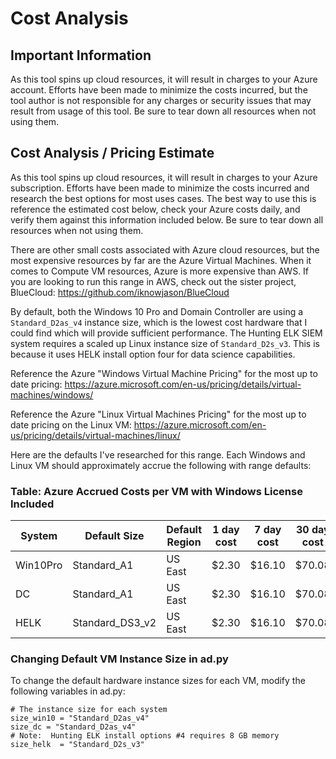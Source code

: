 # Cost Analysis

## Important Information
As this tool spins up cloud resources, it will result in charges to your Azure account.  Efforts have been made to minimize the costs incurred, but the tool author is not responsible for any charges or security issues that may result from usage of this tool.  Be sure to tear down all resources when not using them.

## Cost Analysis / Pricing Estimate
As this tool spins up cloud resources, it will result in charges to your Azure subscription.  Efforts have been made to minimize the costs incurred and research the best options for most uses cases.  The best way to use this is reference the estimated cost below, check your Azure costs daily, and verify them against this information included below.  Be sure to tear down all resources when not using them.

There are other small costs associated with Azure cloud resources, but the most expensive resources by far are the Azure Virtual Machines.  When it comes to Compute VM resources, Azure is more expensive than AWS.  If you are looking to run this range in AWS, check out the sister project, BlueCloud:  https://github.com/iknowjason/BlueCloud

By default, both the Windows 10 Pro and Domain Controller are using a ```Standard_D2as_v4``` instance size, which is the lowest cost hardware that I could find which will provide sufficient performance.  The Hunting ELK SIEM system requires a scaled up Linux instance size of ```Standard_D2s_v3```.  This is because it uses HELK install option four for data science capabilities.  

Reference the Azure "Windows Virtual Machine Pricing" for the most up to date pricing:
https://azure.microsoft.com/en-us/pricing/details/virtual-machines/windows/

Reference the Azure "Linux Virtual Machines Pricing" for the most up to date pricing on the Linux VM:
https://azure.microsoft.com/en-us/pricing/details/virtual-machines/linux/

Here are the defaults I've researched for this range.  Each Windows and Linux VM should approximately accrue the following with range defaults:
### Table:  Azure Accrued Costs per VM with Windows License Included
| System   |  Default Size  | Default Region |  1 day cost |  7 day cost | 30 day cost |
|----------|----------------|----------------|-------------|-------------|-------------|
| Win10Pro |  Standard_A1   |     US East    |     $2.30   |   $16.10    |   $70.08    |
|    DC    |  Standard_A1   |     US East    |     $2.30   |   $16.10    |   $70.08    |
|  HELK    | Standard_DS3_v2|     US East    |     $2.30   |   $16.10    |   $70.08    |

### Changing Default VM Instance Size in ad.py
To change the default hardware instance sizes for each VM, modify the following variables in ad.py:

```
# The instance size for each system
size_win10 = "Standard_D2as_v4"
size_dc = "Standard_D2as_v4"
# Note:  Hunting ELK install options #4 requires 8 GB memory
size_helk  = "Standard_D2s_v3"
```

